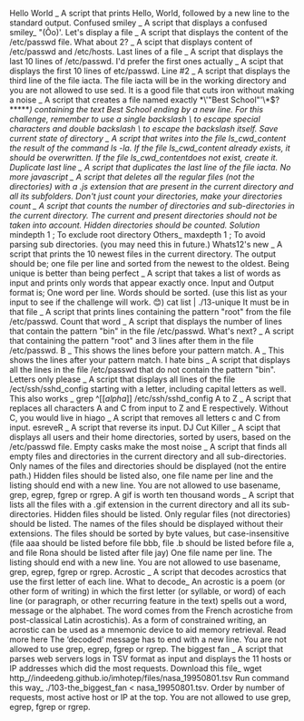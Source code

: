 Hello World _ A script that prints Hello, World, followed by a new line to the standard output.
Confused smiley _ A script that displays a confused smiley_ "(Ôo)'.
Let's display a file _ A script that displays the content of the /etc/passwd file.
What about 2? _ A scipt that displays content of /etc/passwd and /etc/hosts.
Last lines of a file _ A script that displays the last 10 lines of /etc/passwd.
I'd prefer the first ones actually _ A scipt that displays the first 10 lines of etc/passwd.
Line #2 _ A script that displays the third line of the file iacta.
The file iacta will be in the working directory and you are not allowed to use sed.
It is a good file that cuts iron without making a noise _ A script that creates a file named exactly \*\\'"Best School"\'\\*$\?\*\*\*\*\*_) containing the text Best School ending by a new line.
For this challenge, remember to use a single backslash \ to escape special characters and double backslash \\ to escape the backslash itself.
Save current state of directory _ A script that writes into the file ls_cwd_content the result of the command ls -la. If the file ls_cwd_content already exists, it should be overwritten. If the file ls_cwd_contentdoes not exist, create it.
Duplicate last line _ A script that duplicates the last line of the file iacta.
No more javascript _ A script that deletes all the regular files (not the directories) with a .js extension that are present in the current directory and all its subfolders.
Don't just count your directories, make your directories count _ A script that counts the number of directories and sub-directories in the current directory.
The current and present directories should not be taken into account.
Hidden directories should be counted.
Solution_ mindepth 1 ; To exclude root directory
Others_ maxdepth 1 ; To avoid parsing sub directories. (you may need this in future.)
Whats12's new _ A script that prints the 10 newest files in the current directory.
The output should be; one file per line and sorted from the newest to the oldest.
Being unique is better than being perfect _ A script that takes a list of words as input and prints only words that appear exactly once.
Input and Output format is; One word per line.
Words should be sorted. (use this list as your input to see if the challenge will work. 😊) cat list | ./13-unique
It must be in that file _ A script that prints lines containing the pattern "root" from the file /etc/passwd.
Count that word _ A script that displays the number of lines that contain the pattern "bin" in the file /etc/passwd.
What's next? _ A script that containing the pattern "root" and 3 lines after them in the file /etc/passwd.
B _ This shows the lines before your pattern match.
A _ This shows the lines after your pattern match.
I hate bins _ A script that displays all the lines in the file /etc/passwd that do not contain the pattern "bin".
Letters only please _ A script that displays all lines of the file /ect/ssh/sshd_config starting with a letter, including capital letters as well.
This also works _ grep ^[[_alpha_]] /etc/ssh/sshd_config
A to Z _ A script that replaces all characters A and C from input to Z and E respectively.
Without C, you would live in hiago _ A script that removes all letters c and C from input.
esreveR _ A script that reverse its input.
DJ Cut Killer _ A scipt that displays all users and their home directories, sorted by users, based on the /etc/passwd file.
Empty casks make the most noise _ A script that finds all empty files and directories in the current directory and all sub-directories.
Only names of the files and directories should be displayed (not the entire path.)
Hidden files should be listed also, one file name per line and the listing should end with a new line.
You are not allowed to use basename, grep, egrep, fgrep or rgrep.
A gif is worth ten thousand words _ A script that lists all the files with a .gif extension in the current directory and all its sub-directories.
Hidden files should be listed.
Only regular files (not directories) should be listed.
The names of the files should be displayed without their extensions.
The files should be sorted by byte values, but case-insensitive (file aaa should be listed before file bbb, file .b should be listed before file a, and file Rona should be listed after file jay)
One file name per line.
The listing should end with a new line.
You are not allowed to use basename, grep, egrep, fgrep or rgrep.
Acrostic _ A script that decodes acrostics that use the first letter of each line.
What to decode_ An acrostic is a poem (or other form of writing) in which the first letter (or syllable, or word) of each line (or paragraph, or other recurring feature in the text) spells out a word, message or the alphabet. The word comes from the French acrostiche from post-classical Latin acrostichis). As a form of constrained writing, an acrostic can be used as a mnemonic device to aid memory retrieval. Read more here
The ‘decoded’ message has to end with a new line.
You are not allowed to use grep, egrep, fgrep or rgrep.
The biggest fan _ A script that parses web servers logs in TSV format as input and displays the 11 hosts or IP addresses which did the most requests.
Download this file_ wget http_//indeedeng.github.io/imhotep/files/nasa_19950801.tsv
Run command this way_ ./103-the_biggest_fan < nasa_19950801.tsv.
Order by number of requests, most active host or IP at the top.
You are not allowed to use grep, egrep, fgrep or rgrep.

